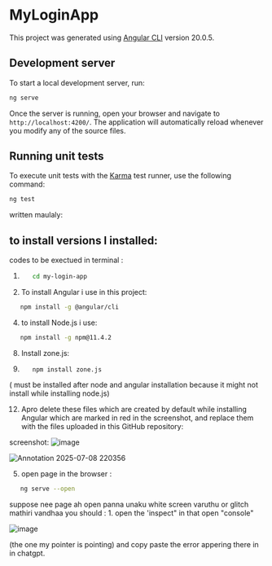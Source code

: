 # MyLoginApp

This project was generated using [Angular CLI](https://github.com/angular/angular-cli) version 20.0.5.

## Development server

To start a local development server, run:

```bash
ng serve
```

Once the server is running, open your browser and navigate to `http://localhost:4200/`. The application will automatically reload whenever you modify any of the source files.




## Running unit tests

To execute unit tests with the [Karma](https://karma-runner.github.io) test runner, use the following command:

```bash
ng test
```


written maulaly:
## to install versions I installed: 


codes to be exectued in terminal :

1.  ```bash
       cd my-login-app
    ```
    
2.  To install Angular i use in this project:
   ```bash
      npm install -g @angular/cli
   ```
    
4.  to install Node.js i use:
   ```bash
      npm install -g npm@11.4.2
   ```
    
8.  Install zone.js:
9.  ```bash.
       npm install zone.js
    ```

 ( must be installed after node and angular installation because it might not install while installing node.js)

12. Apro delete these files which are created by default while installing Angular which are marked in red in the screenshot, and replace them with the files uploaded in this GitHub repository:

screenshot:   ![image](https://github.com/user-attachments/assets/eb32d58e-9ac4-45bd-a0fe-b937a66bbea7)
   
![Annotation 2025-07-08 220356](https://github.com/user-attachments/assets/607b866d-d118-4535-b8e2-b6adb3f18473)


5.  open page in the browser :

```bash
   ng serve --open
```

suppose nee page ah open panna unaku white screen varuthu or glitch mathiri vandhaa you should : 1. open the 'inspect" in that open "console" 

![image](https://github.com/user-attachments/assets/34355581-770b-42ff-a090-7937878c5db0)

(the one my pointer is pointing) and copy paste the error appering there in  in chatgpt.















